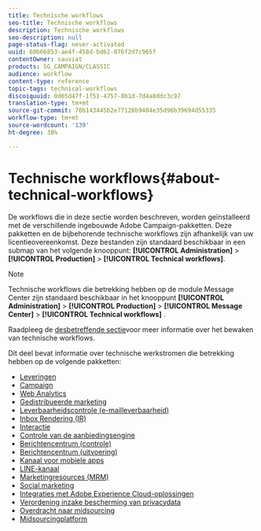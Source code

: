 ```yaml
---
title: Technische workflows
seo-title: Technische workflows
description: Technische workflows
seo-description: null
page-status-flag: never-activated
uuid: 60b66853-ae4f-458d-bd62-076f2d7c965f
contentOwner: sauviat
products: SG_CAMPAIGN/CLASSIC
audience: workflow
content-type: reference
topic-tags: technical-workflows
discoiquuid: 0d65d47f-1f51-4757-8b1d-7d4a8ddc3c97
translation-type: tm+mt
source-git-commit: 70b143445b2e77128b9404e35d96b39694d55335
workflow-type: tm+mt
source-wordcount: '139'
ht-degree: 38%

---
```



# Technische workflows{#about-technical-workflows}

De workflows die in deze sectie worden beschreven, worden geïnstalleerd met de verschillende ingebouwde Adobe Campaign-pakketten. Deze pakketten en de bijbehorende technische workflows zijn afhankelijk van uw licentieovereenkomst. Deze bestanden zijn standaard beschikbaar in een submap van het volgende knooppunt: **[!UICONTROL Administration]** > **[!UICONTROL Production]** > **[!UICONTROL Technical workflows]**.

>[!NOTE]
>
>Technische workflows die betrekking hebben op de module Message Center zijn standaard beschikbaar in het knooppunt **[!UICONTROL Administration]** > **[!UICONTROL Production]** > **[!UICONTROL Message Center]** > **[!UICONTROL Technical workflows]** .

Raadpleeg de [desbetreffende sectie](../../workflow/using/monitoring-technical-workflows.md)voor meer informatie over het bewaken van technische workflows.

Dit deel bevat informatie over technische werkstromen die betrekking hebben op de volgende pakketten:

* [Leveringen](../../workflow/using/deliveries.md)
* [Campaign](../../workflow/using/campaign.md)
* [Web Analytics](../../workflow/using/web-analytics.md)
* [Gedistribueerde marketing](../../workflow/using/distributed-marketing.md)
* [Leverbaarheidscontrole (e-mailleverbaarheid)](../../workflow/using/email-deliverability.md)
* [Inbox Rendering (IR)](../../workflow/using/inbox-rendering.md)
* [Interactie](../../workflow/using/interaction.md)
* [Controle van de aanbiedingsengine](../../workflow/using/control-of-offer-engine.md)
* [Berichtencentrum (controle)](../../workflow/using/message-center--control-.md)
* [Berichtencentrum (uitvoering)](../../workflow/using/message-center--execution-.md)
* [Kanaal voor mobiele apps](../../workflow/using/mobile-app-channel.md)
* [LINE-kanaal](../../workflow/using/line-channel.md)
* [Marketingresources (MRM)](../../workflow/using/marketing-resources--mrm-.md)
* [Social marketing](../../workflow/using/social-marketing.md)
* [Integraties met Adobe Experience Cloud-oplossingen](../../workflow/using/integrations-with-adobe-experience-cloud-solutions.md)
* [Verordening inzake bescherming van privacydata](../../workflow/using/general-data-protection-regulation--gdpr-.md)
* [Overdracht naar midsourcing](../../workflow/using/transfer-to-mid-sourcing.md)
* [Midsourcingplatform](../../workflow/using/mid-sourcing-platform.md)
